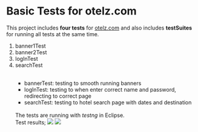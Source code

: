 # Basic Tests for otelz.com

This project includes <b>four tests</b> for <a href="https://www.otelz.com">otelz.com</a> and also includes <b>testSuites</b> for running all tests at the same time.
<ol type="1">
<li>banner1Test</li>
<li>banner2Test</li>
<li>logInTest</li>
<li>searchTest</li>
<br />
<ul type="square">
       <li>bannerTest: testing to smooth running banners</li>
       <li>logInTest: testing to when enter correct name and password, redirecting to correct page</li>
       <li>searchTest: testing to hotel search page with dates and destination</li>
     </ul>
     <br />
The tests are running with <i>testng</i> in Eclipse.
        <br />
   Test results;
      <img src="https://i.hizliresim.com/GmOrmr.png">
      <img src="https://i.hizliresim.com/y6rO6k.png">

     

